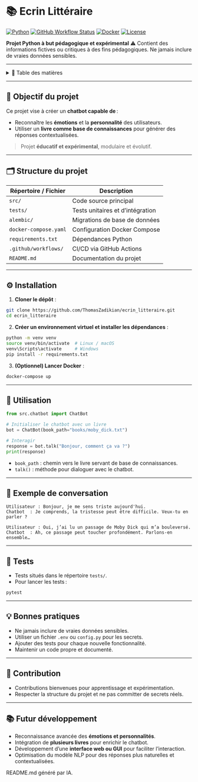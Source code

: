 # 📚 Ecrin Littéraire

[![Python](https://img.shields.io/badge/Python-3.11-blue?logo=python)](https://www.python.org/)
[![GitHub Workflow Status](https://img.shields.io/github/actions/workflow/status/ThomasZadikian/ecrin_litteraire/python.yml?branch=main)](https://github.com/ThomasZadikian/ecrin_litteraire/actions)
[![Docker](https://img.shields.io/badge/Docker-Yes-blue?logo=docker)](https://www.docker.com/)
[![License](https://img.shields.io/badge/license-MIT-green)](LICENSE)

**Projet Python à but pédagogique et expérimental**
⚠️ Contient des informations fictives ou critiques à des fins pédagogiques. Ne jamais inclure de vraies données sensibles.

---

<details>
<summary>📌 Table des matières</summary>

1. [🎯 Objectif du projet](#objectif-du-projet)
2. [🗂 Structure du projet](#structure-du-projet)
3. [⚙️ Installation](#installation)
4. [🚀 Utilisation](#utilisation)
5. [💬 Exemple de conversation](#exemple-de-conversation)
6. [🧪 Tests](#tests)
7. [💡 Bonnes pratiques](#bonnes-pratiques)
8. [🤝 Contribution](#contribution)
9. [📚 Futur développement](#futur-développement)

</details>

---

## 🎯 Objectif du projet

Ce projet vise à créer un **chatbot capable de** :

* Reconnaître les **émotions** et la **personnalité** des utilisateurs.
* Utiliser un **livre comme base de connaissances** pour générer des réponses contextualisées.

> Projet **éducatif et expérimental**, modulaire et évolutif.

---

## 🗂 Structure du projet

| Répertoire / Fichier  | Description                      |
| --------------------- | -------------------------------- |
| `src/`                | Code source principal            |
| `tests/`              | Tests unitaires et d’intégration |
| `alembic/`            | Migrations de base de données    |
| `docker-compose.yaml` | Configuration Docker Compose     |
| `requirements.txt`    | Dépendances Python               |
| `.github/workflows/`  | CI/CD via GitHub Actions         |
| `README.md`           | Documentation du projet          |

---

## ⚙️ Installation

1. **Cloner le dépôt** :

```bash
git clone https://github.com/ThomasZadikian/ecrin_litteraire.git
cd ecrin_litteraire
```

2. **Créer un environnement virtuel et installer les dépendances** :

```bash
python -m venv venv
source venv/bin/activate  # Linux / macOS
venv\Scripts\activate     # Windows
pip install -r requirements.txt
```

3. **(Optionnel) Lancer Docker** :

```bash
docker-compose up
```

---

## 🚀 Utilisation

```python
from src.chatbot import ChatBot

# Initialiser le chatbot avec un livre
bot = ChatBot(book_path="books/moby_dick.txt")

# Interagir
response = bot.talk("Bonjour, comment ça va ?")
print(response)
```

* `book_path` : chemin vers le livre servant de base de connaissances.
* `talk()` : méthode pour dialoguer avec le chatbot.

---

## 💬 Exemple de conversation

```text
Utilisateur : Bonjour, je me sens triste aujourd'hui.
Chatbot  : Je comprends, la tristesse peut être difficile. Veux-tu en parler ?

Utilisateur : Oui, j’ai lu un passage de Moby Dick qui m’a bouleversé.
Chatbot  : Ah, ce passage peut toucher profondément. Parlons-en ensemble…
```

---

## 🧪 Tests

* Tests situés dans le répertoire `tests/`.
* Pour lancer les tests :

```bash
pytest
```

---

## 💡 Bonnes pratiques

* Ne jamais inclure de vraies données sensibles.
* Utiliser un fichier `.env` ou `config.py` pour les secrets.
* Ajouter des tests pour chaque nouvelle fonctionnalité.
* Maintenir un code propre et documenté.

---

## 🤝 Contribution

* Contributions bienvenues pour apprentissage et expérimentation.
* Respecter la structure du projet et ne pas committer de secrets réels.

---

## 📚 Futur développement

* Reconnaissance avancée des **émotions et personnalités**.
* Intégration de **plusieurs livres** pour enrichir le chatbot.
* Développement d’une **interface web ou GUI** pour faciliter l’interaction.
* Optimisation du modèle NLP pour des réponses plus naturelles et contextualisées.


README.md généré par IA. 